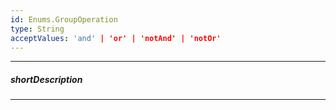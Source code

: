 ```yaml
---
id: Enums.GroupOperation
type: String
acceptValues: 'and' | 'or' | 'notAnd' | 'notOr'
---
```

---
##### shortDescription
<!-- Description goes here -->

---
<!-- Description goes here -->
